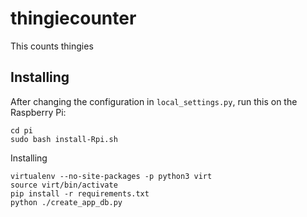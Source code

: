 # thingiecounter

This counts thingies


## Installing

After changing the configuration in `local_settings.py`, run this on the Raspberry Pi:

```
cd pi
sudo bash install-Rpi.sh
```

Installing
```
virtualenv --no-site-packages -p python3 virt
source virt/bin/activate
pip install -r requirements.txt
python ./create_app_db.py
```
